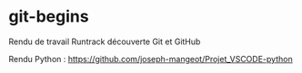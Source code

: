 # git-begins
Rendu de travail Runtrack découverte Git et GitHub

Rendu Python : https://github.com/joseph-mangeot/Projet_VSCODE-python
